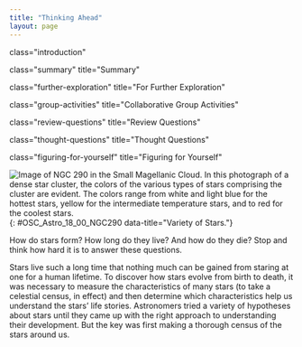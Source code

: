 ```yaml
---
title: "Thinking Ahead"
layout: page
---
```



<cnx-pi data-type="cnx.flag.introduction"> class="introduction" </cnx-pi>

<cnx-pi data-type="cnx.eoc">class="summary" title="Summary"</cnx-pi>

<cnx-pi data-type="cnx.eoc">class="further-exploration" title="For Further Exploration"</cnx-pi>

<cnx-pi data-type="cnx.eoc">class="group-activities" title="Collaborative Group Activities"</cnx-pi>

<cnx-pi data-type="cnx.eoc">class="review-questions" title="Review Questions"</cnx-pi>

<cnx-pi data-type="cnx.eoc">class="thought-questions" title="Thought Questions"</cnx-pi>

<cnx-pi data-type="cnx.eoc">class="figuring-for-yourself" title="Figuring for Yourself"</cnx-pi>

 ![Image of NGC 290 in the Small Magellanic Cloud. In this photograph of a dense star cluster, the colors of the various types of stars comprising the cluster are evident. The colors range from white and light blue for the hottest stars, yellow for the intermediate temperature stars, and to red for the coolest stars.](../resources/OSC_Astro_18_00_NGC290.jpg "Stars come in a variety of sizes, masses, temperatures, and luminosities. This image shows part of a cluster of stars in the Small Magellanic Cloud (catalog number NGC 290). Located about 200,000 light-years away, NGC 290 is about 65 light-years across. Because the stars in this cluster are all at about the same distance from us, the differences in apparent brightness correspond to differences in luminosity; differences in temperature account for the differences in color. The various colors and luminosities of these stars provide clues about their life stories. (credit: modification of work by E. Olszewski (University of Arizona), European Space Agency, NASA)"){: #OSC_Astro_18_00_NGC290 data-title="Variety of Stars."}

How do stars form? How long do they live? And how do they die? Stop and think how hard it is to answer these questions.

Stars live such a long time that nothing much can be gained from staring at one for a human lifetime. To discover how stars evolve from birth to death, it was necessary to measure the characteristics of many stars (to take a celestial census, in effect) and then determine which characteristics help us understand the stars’ life stories. Astronomers tried a variety of hypotheses about stars until they came up with the right approach to understanding their development. But the key was first making a thorough census of the stars around us.

